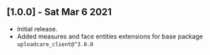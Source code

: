 ## [1.0.0] - Sat Mar 6 2021

* Initial release.
* Added measures and face entities extensions for base package `uploadcare_client@^3.0.0` 
